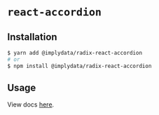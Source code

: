# `react-accordion`

## Installation

```sh
$ yarn add @implydata/radix-react-accordion
# or
$ npm install @implydata/radix-react-accordion
```

## Usage

View docs [here](https://radix-ui.com/primitives/docs/components/accordion).
